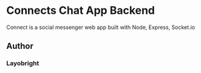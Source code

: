 # Connects Chat App Backend

Connect is a social messenger web app built with Node, Express, Socket.io

## Author

### Layobright
